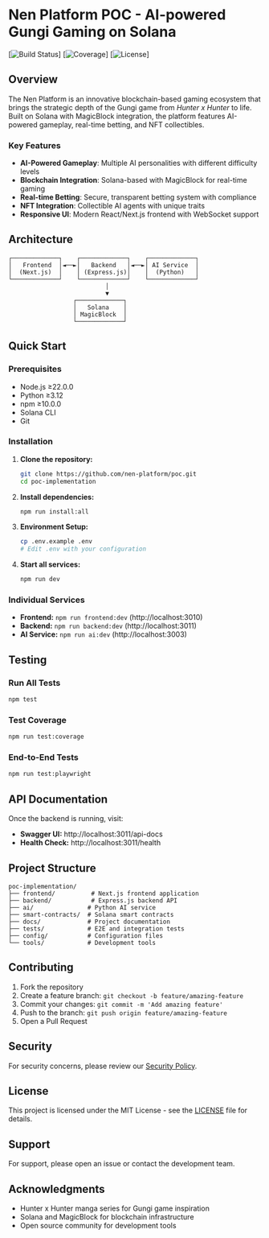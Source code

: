 # Nen Platform POC - AI-powered Gungi Gaming on Solana

[![Build Status](https://img.shields.io/badge/build-passing-brightgreen.svg)]
[![Coverage](https://img.shields.io/badge/coverage-15%25-orange.svg)]
[![License](https://img.shields.io/badge/license-MIT-blue.svg)]

## Overview

The Nen Platform is an innovative blockchain-based gaming ecosystem that brings the strategic depth of the Gungi game from *Hunter x Hunter* to life. Built on Solana with MagicBlock integration, the platform features AI-powered gameplay, real-time betting, and NFT collectibles.

### Key Features

- **AI-Powered Gameplay**: Multiple AI personalities with different difficulty levels
- **Blockchain Integration**: Solana-based with MagicBlock for real-time gaming
- **Real-time Betting**: Secure, transparent betting system with compliance
- **NFT Integration**: Collectible AI agents with unique traits
- **Responsive UI**: Modern React/Next.js frontend with WebSocket support

## Architecture

```
┌─────────────┐    ┌─────────────┐    ┌─────────────┐
│   Frontend  │◄──►│   Backend   │◄──►│ AI Service  │
│  (Next.js)  │    │ (Express.js)│    │  (Python)   │
└─────────────┘    └─────────────┘    └─────────────┘
                           │
                           ▼
                  ┌─────────────┐
                  │   Solana    │
                  │ MagicBlock  │
                  └─────────────┘
```

## Quick Start

### Prerequisites

- Node.js ≥22.0.0
- Python ≥3.12
- npm ≥10.0.0
- Solana CLI
- Git

### Installation

1. **Clone the repository:**
   ```bash
   git clone https://github.com/nen-platform/poc.git
   cd poc-implementation
   ```

2. **Install dependencies:**
   ```bash
   npm run install:all
   ```

3. **Environment Setup:**
   ```bash
   cp .env.example .env
   # Edit .env with your configuration
   ```

4. **Start all services:**
   ```bash
   npm run dev
   ```

### Individual Services

- **Frontend:** `npm run frontend:dev` (http://localhost:3010)
- **Backend:** `npm run backend:dev` (http://localhost:3011)
- **AI Service:** `npm run ai:dev` (http://localhost:3003)

## Testing

### Run All Tests
```bash
npm test
```

### Test Coverage
```bash
npm run test:coverage
```

### End-to-End Tests
```bash
npm run test:playwright
```

## API Documentation

Once the backend is running, visit:
- **Swagger UI:** http://localhost:3011/api-docs
- **Health Check:** http://localhost:3011/health

## Project Structure

```
poc-implementation/
├── frontend/          # Next.js frontend application
├── backend/           # Express.js backend API
├── ai/               # Python AI service
├── smart-contracts/  # Solana smart contracts
├── docs/             # Project documentation
├── tests/            # E2E and integration tests
├── config/           # Configuration files
└── tools/            # Development tools
```

## Contributing

1. Fork the repository
2. Create a feature branch: `git checkout -b feature/amazing-feature`
3. Commit your changes: `git commit -m 'Add amazing feature'`
4. Push to the branch: `git push origin feature/amazing-feature`
5. Open a Pull Request

## Security

For security concerns, please review our [Security Policy](SECURITY.md).

## License

This project is licensed under the MIT License - see the [LICENSE](LICENSE) file for details.

## Support

For support, please open an issue or contact the development team.

## Acknowledgments

- Hunter x Hunter manga series for Gungi game inspiration
- Solana and MagicBlock for blockchain infrastructure
- Open source community for development tools
